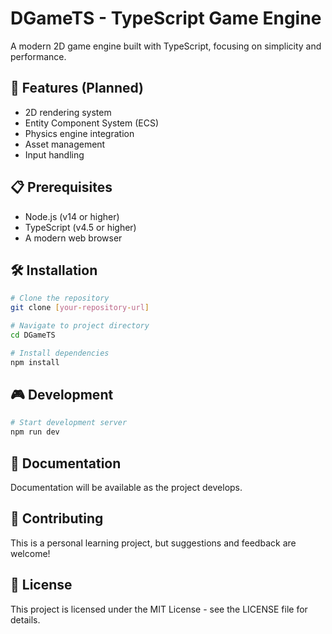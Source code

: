 # DGameTS - TypeScript Game Engine

A modern 2D game engine built with TypeScript, focusing on simplicity and performance.

## 🚀 Features (Planned)

- 2D rendering system
- Entity Component System (ECS)
- Physics engine integration
- Asset management
- Input handling

## 📋 Prerequisites

- Node.js (v14 or higher)
- TypeScript (v4.5 or higher)
- A modern web browser

## 🛠️ Installation

```bash
# Clone the repository
git clone [your-repository-url]

# Navigate to project directory
cd DGameTS

# Install dependencies
npm install
```

## 🎮 Development

```bash
# Start development server
npm run dev
```

## 📖 Documentation

Documentation will be available as the project develops.

## 🤝 Contributing

This is a personal learning project, but suggestions and feedback are welcome!

## 📝 License

This project is licensed under the MIT License - see the LICENSE file for details.
